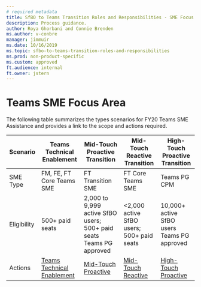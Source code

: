 ```yaml
---
# required metadata
title: SfBO to Teams Transition Roles and Responsibilities - SME Focus Area
description: Process guidance.
author: Roya Ghorbani and Connie Brenden
ms.author: v-conbre
manager: jimmuir
ms.date: 10/16/2019
ms.topic: sfbo-to-teams-transition-roles-and-responsibilities
ms.prod: non-product-specific
ms.custom: approved
ft.audience: internal
ft.owner: jstern
---
```

# Teams SME Focus Area

The following table summarizes the types scenarios for FY20 Teams SME Assistance and provides a link to the scope and actions required.

|Scenario |Teams Technical Enablement  |Mid-Touch<br>Proactive Transition  |Mid-Touch<br>Reactive Transition  |High-Touch<br>Proactive Transition  |
|---------|---------|---------|---------|---------|
|SME Type    |FM, FE, FT Core Teams SME      |FT Transition SME         |FT Core Teams SME         |Teams PG CPM         |
|Eligibility   |500+ paid seats     |2,000 to 9,999 active SfBO users; 500+ paid seats<br>Teams PG approved         |<2,000 active SfBO users;<br>500+ paid seats  |10,000+ active SfBO users<br>Teams PG approved        |
|Actions    |[Teams Technical Enablement](teams-technical-enablement.md)|[Mid-Touch Proactive](mid-touch-proactive.md)|[Mid-Touch Reactive](mid-touch-reactive.md)  |[High-Touch Proactive](high-touch-proactive.md)|

